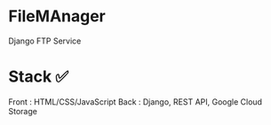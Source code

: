 # FileMAnager
Django FTP Service

# Stack ✅
Front : HTML/CSS/JavaScript
Back : Django, REST API, Google Cloud Storage
